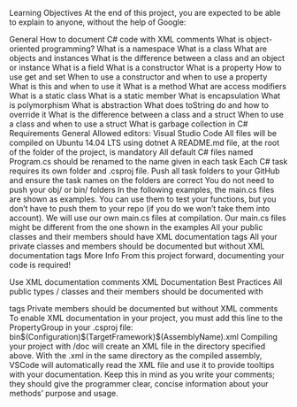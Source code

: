 Learning Objectives
At the end of this project, you are expected to be able to explain to anyone, without the help of Google:

General
How to document C# code with XML comments
What is object-oriented programming?
What is a namespace
What is a class
What are objects and instances
What is the difference between a class and an object or instance
What is a field
What is a constructor
What is a property
How to use get and set
When to use a constructor and when to use a property
What is this and when to use it
What is a method
What are access modifiers
What is a static class
What is a static member
What is encapsulation
What is polymorphism
What is abstraction
What does toString do and how to override it
What is the difference between a class and a struct
When to use a class and when to use a struct
What is garbage collection in C#
Requirements
General
Allowed editors: Visual Studio Code
All files will be compiled on Ubuntu 14.04 LTS using dotnet
A README.md file, at the root of the folder of the project, is mandatory
All default C# files named Program.cs should be renamed to the name given in each task
Each C# task requires its own folder and .csproj file. Push all task folders to your GitHub and ensure the task names on the folders are correct
You do not need to push your obj/ or bin/ folders
In the following examples, the main.cs files are shown as examples. You can use them to test your functions, but you don’t have to push them to your repo (if you do we won’t take them into account). We will use our own main.cs files at compilation. Our main.cs files might be different from the one shown in the examples
All your public classes and their members should have XML documentation tags
All your private classes and members should be documented but without XML documentation tags
More Info
From this project forward, documenting your code is required!

Use XML documentation comments
XML Documentation Best Practices
All public types / classes and their members should be documented with <summary> tags
Private members should be documented but without XML comments
To enable XML documentation in your project, you must add this line to the PropertyGroup in your .csproj file:
<DocumentationFile>bin\$(Configuration)\$(TargetFramework)\$(AssemblyName).xml</DocumentationFile>
Compiling your project with /doc will create an XML file in the directory specified above. With the .xml in the same directory as the compiled assembly, VSCode will automatically read the XML file and use it to provide tooltips with your documentation. Keep this in mind as you write your comments; they should give the programmer clear, concise information about your methods’ purpose and usage.